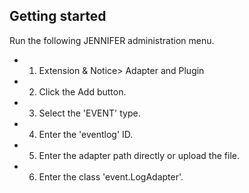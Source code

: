 ## Getting started

Run the following JENNIFER administration menu.

- 1. Extension & Notice> Adapter and Plugin
- 2. Click the Add button.
- 3. Select the 'EVENT' type.
- 4. Enter the 'eventlog' ID.
- 5. Enter the adapter path directly or upload the file.
- 6. Enter the class 'event.LogAdapter'.
